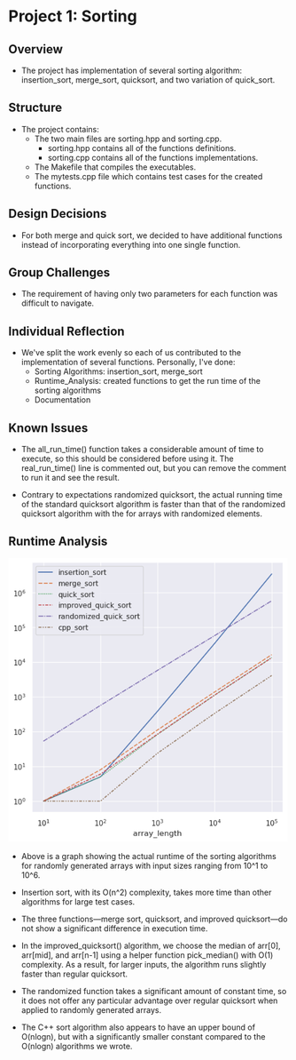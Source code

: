 # Project 1: Sorting


## Overview
- The project has implementation of several sorting algorithm: insertion_sort, merge_sort, quicksort, and two variation of quick_sort.

## Structure
* The project contains:
    - The two main files are sorting.hpp and sorting.cpp.
        + sorting.hpp contains all of the functions definitions.
        + sorting.cpp contains all of the functions implementations.
    - The Makefile that compiles the executables.
    - The mytests.cpp file which contains test cases for the created functions.

## Design Decisions
- For both merge and quick sort, we decided to have additional functions instead of incorporating everything into one single function.

## Group Challenges
- The requirement of having only two parameters for each function was difficult to navigate.

## Individual Reflection
- We've split the work evenly so each of us contributed to the implementation of several functions. Personally, I've done:
    + Sorting Algorithms: insertion_sort, merge_sort
    + Runtime_Analysis: created functions to get the run time of the sorting algorithms
    + Documentation

## Known Issues
- The all_run_time() function takes a considerable amount of time to execute, so this should be considered before using it. The real_run_time() line is commented out, but you can remove the comment to run it and see the result.

- Contrary to expectations randomized quicksort, the actual running time of the standard quicksort algorithm is faster than that of the randomized quicksort algorithm with the for arrays with randomized elements.

## Runtime Analysis

![alt text](image.png)

- Above is a graph showing the actual runtime of the sorting algorithms for randomly generated arrays with input sizes ranging from 10^1 to 10^6.

- Insertion sort, with its O(n^2) complexity, takes more time than other algorithms for large test cases.

- The three functions—merge sort, quicksort, and improved quicksort—do not show a significant difference in execution time.

- In the improved_quicksort() algorithm, we choose the median of arr[0], arr[mid], and arr[n-1] using a helper function pick_median() with O(1) complexity. As a result, for larger inputs, the algorithm runs slightly faster than regular quicksort.

- The randomized function takes a significant amount of constant time, so it does not offer any particular advantage over regular quicksort when applied to randomly generated arrays.

- The C++ sort algorithm also appears to have an upper bound of O(nlogn), but with a significantly smaller constant compared to the O(nlogn) algorithms we wrote.
